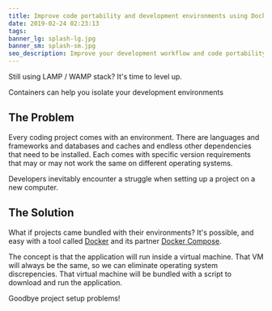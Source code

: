```yaml
---
title: Improve code portability and development environments using Docker
date: 2019-02-24 02:23:13
tags:
banner_lg: splash-lg.jpg
banner_sm: splash-sm.jpg
seo_description: Improve your development workflow and code portability by using Docker to build your development environments.
---
```



Still using LAMP / WAMP stack? It's time to level up.

Containers can help you isolate your development environments


## The Problem

Every coding project comes with an environment. There are languages and frameworks and databases and caches and endless other dependencies that need to be installed. Each comes with specific version requirements that may or may not work the same on different operating systems. 

Developers inevitably encounter a struggle when setting up a project on a new computer.


## The Solution

What if projects came bundled with their environments? It's possible, and easy with a tool called [Docker](https://www.docker.com/) and its partner [Docker Compose](https://docs.docker.com/compose/).

The concept is that the application will run inside a virtual machine. That VM will always be the same, so we can eliminate operating system discrepencies. That virtual machine will be bundled with a script to download and run the application.

Goodbye project setup problems!